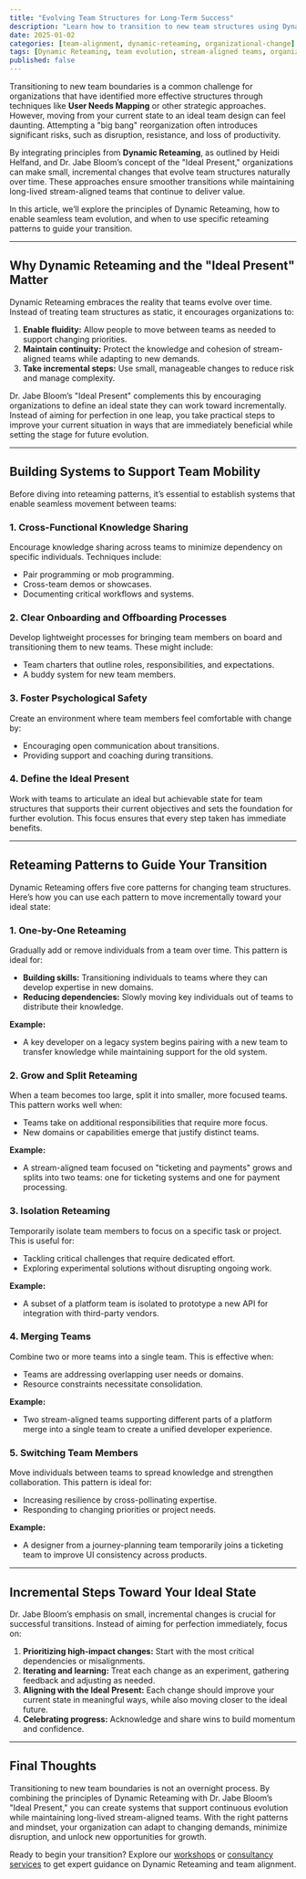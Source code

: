 ```yaml
---
title: "Evolving Team Structures for Long-Term Success"
description: "Learn how to transition to new team structures using Dynamic Reteaming principles, enabling constant evolution and long-lived stream-aligned teams."
date: 2025-01-02
categories: [team-alignment, dynamic-reteaming, organizational-change]
tags: [Dynamic Reteaming, team evolution, stream-aligned teams, organizational design, incremental change]
published: false
---
```


Transitioning to new team boundaries is a common challenge for organizations that have identified more effective structures through techniques like **User Needs Mapping** or other strategic approaches. However, moving from your current state to an ideal team design can feel daunting. Attempting a "big bang" reorganization often introduces significant risks, such as disruption, resistance, and loss of productivity.

By integrating principles from **Dynamic Reteaming**, as outlined by Heidi Helfand, and Dr. Jabe Bloom’s concept of the "Ideal Present," organizations can make small, incremental changes that evolve team structures naturally over time. These approaches ensure smoother transitions while maintaining long-lived stream-aligned teams that continue to deliver value.

In this article, we’ll explore the principles of Dynamic Reteaming, how to enable seamless team evolution, and when to use specific reteaming patterns to guide your transition.

---

## Why Dynamic Reteaming and the "Ideal Present" Matter

Dynamic Reteaming embraces the reality that teams evolve over time. Instead of treating team structures as static, it encourages organizations to:

1. **Enable fluidity:** Allow people to move between teams as needed to support changing priorities.
2. **Maintain continuity:** Protect the knowledge and cohesion of stream-aligned teams while adapting to new demands.
3. **Take incremental steps:** Use small, manageable changes to reduce risk and manage complexity.

Dr. Jabe Bloom’s "Ideal Present" complements this by encouraging organizations to define an ideal state they can work toward incrementally. Instead of aiming for perfection in one leap, you take practical steps to improve your current situation in ways that are immediately beneficial while setting the stage for future evolution.

---

## Building Systems to Support Team Mobility

Before diving into reteaming patterns, it’s essential to establish systems that enable seamless movement between teams:

### 1. **Cross-Functional Knowledge Sharing**

Encourage knowledge sharing across teams to minimize dependency on specific individuals. Techniques include:

- Pair programming or mob programming.
- Cross-team demos or showcases.
- Documenting critical workflows and systems.

### 2. **Clear Onboarding and Offboarding Processes**

Develop lightweight processes for bringing team members on board and transitioning them to new teams. These might include:

- Team charters that outline roles, responsibilities, and expectations.
- A buddy system for new team members.

### 3. **Foster Psychological Safety**

Create an environment where team members feel comfortable with change by:

- Encouraging open communication about transitions.
- Providing support and coaching during transitions.

### 4. **Define the Ideal Present**

Work with teams to articulate an ideal but achievable state for team structures that supports their current objectives and sets the foundation for further evolution. This focus ensures that every step taken has immediate benefits.

---

## Reteaming Patterns to Guide Your Transition

Dynamic Reteaming offers five core patterns for changing team structures. Here’s how you can use each pattern to move incrementally toward your ideal state:

### 1. **One-by-One Reteaming**

Gradually add or remove individuals from a team over time. This pattern is ideal for:

- **Building skills:** Transitioning individuals to teams where they can develop expertise in new domains.
- **Reducing dependencies:** Slowly moving key individuals out of teams to distribute their knowledge.

**Example:**

- A key developer on a legacy system begins pairing with a new team to transfer knowledge while maintaining support for the old system.

### 2. **Grow and Split Reteaming**

When a team becomes too large, split it into smaller, more focused teams. This pattern works well when:

- Teams take on additional responsibilities that require more focus.
- New domains or capabilities emerge that justify distinct teams.

**Example:**

- A stream-aligned team focused on "ticketing and payments" grows and splits into two teams: one for ticketing systems and one for payment processing.

### 3. **Isolation Reteaming**

Temporarily isolate team members to focus on a specific task or project. This is useful for:

- Tackling critical challenges that require dedicated effort.
- Exploring experimental solutions without disrupting ongoing work.

**Example:**

- A subset of a platform team is isolated to prototype a new API for integration with third-party vendors.

### 4. **Merging Teams**

Combine two or more teams into a single team. This is effective when:

- Teams are addressing overlapping user needs or domains.
- Resource constraints necessitate consolidation.

**Example:**

- Two stream-aligned teams supporting different parts of a platform merge into a single team to create a unified developer experience.

### 5. **Switching Team Members**

Move individuals between teams to spread knowledge and strengthen collaboration. This pattern is ideal for:

- Increasing resilience by cross-pollinating expertise.
- Responding to changing priorities or project needs.

**Example:**

- A designer from a journey-planning team temporarily joins a ticketing team to improve UI consistency across products.

---

## Incremental Steps Toward Your Ideal State

Dr. Jabe Bloom’s emphasis on small, incremental changes is crucial for successful transitions. Instead of aiming for perfection immediately, focus on:

1. **Prioritizing high-impact changes:** Start with the most critical dependencies or misalignments.
2. **Iterating and learning:** Treat each change as an experiment, gathering feedback and adjusting as needed.
3. **Aligning with the Ideal Present:** Each change should improve your current state in meaningful ways, while also moving closer to the ideal future.
4. **Celebrating progress:** Acknowledge and share wins to build momentum and confidence.

---

## Final Thoughts

Transitioning to new team boundaries is not an overnight process. By combining the principles of Dynamic Reteaming with Dr. Jabe Bloom’s "Ideal Present," you can create systems that support continuous evolution while maintaining long-lived stream-aligned teams. With the right patterns and mindset, your organization can adapt to changing demands, minimize disruption, and unlock new opportunities for growth.

Ready to begin your transition? Explore our [workshops](/workshops) or [consultancy services](/consultancy) to get expert guidance on Dynamic Reteaming and team alignment.
